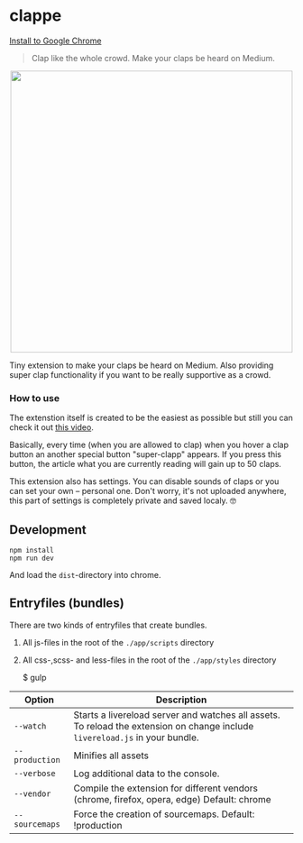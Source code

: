 # clappe

[Install to Google Chrome](https://chrome.google.com/webstore/detail/gfmcijindndhaflgmmkkcihndcclaled)

> Clap like the whole crowd. Make your claps be heard on Medium.
<div align="center">
<img src="https://i.imgur.com/kl1cBJk.png" width="500">
</div>

Tiny extension to make your claps be heard on Medium. Also providing super clap functionality if you want to be really supportive as a crowd.

### How to use

The extenstion itself is created to be the easiest as possible but still you can check it out [this video](https://www.youtube.com/watch?v=vSXIfH3N8Cc).

Basically, every time (when you are allowed to clap) when you hover a clap button an another special button "super-clapp" appears. If you press this button, the article what you are currently reading will gain up to 50 claps.

This extension also has settings. You can disable sounds of claps or you can set your own – personal one. Don't worry, it's not uploaded anywhere, this part of settings is completely private and saved localy. 🤓

## Development

    npm install
    npm run dev
  
And load the `dist`-directory into chrome.

## Entryfiles (bundles)

There are two kinds of entryfiles that create bundles.

1. All js-files in the root of the `./app/scripts` directory
2. All css-,scss- and less-files in the root of the `./app/styles` directory


    $ gulp


| Option         | Description                                                                                                                                           |
|----------------|-------------------------------------------------------------------------------------------------------------------------------------------------------|
| `--watch`      | Starts a livereload server and watches all assets. <br>To reload the extension on change include `livereload.js` in your bundle.                      |
| `--production` | Minifies all assets                                                                                                                                   |
| `--verbose`    | Log additional data to the console.                                                                                                                   |
| `--vendor`     | Compile the extension for different vendors (chrome, firefox, opera, edge)  Default: chrome                                                                 |
| `--sourcemaps` | Force the creation of sourcemaps. Default: !production                                                                                                |





